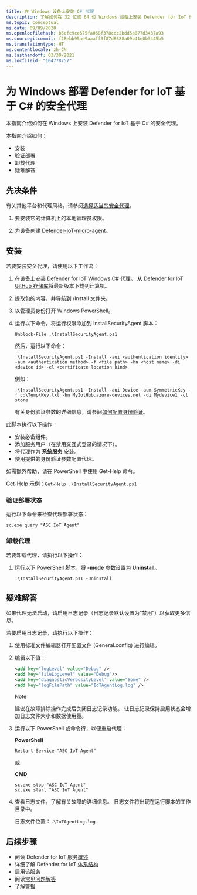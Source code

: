 ```yaml
---
title: 在 Windows 设备上安装 C# 代理
description: 了解如何在 32 位或 64 位 Windows 设备上安装 Defender for IoT 代理。
ms.topic: conceptual
ms.date: 09/09/2020
ms.openlocfilehash: b5efc9ce675fa068f378cdc2bdd5a077d3437a93
ms.sourcegitcommit: f28ebb95ae9aaaff3f87d8388a09b41e0b3445b5
ms.translationtype: HT
ms.contentlocale: zh-CN
ms.lasthandoff: 03/30/2021
ms.locfileid: "104778757"
---
```

# <a name="deploy-a-defender-for-iot-c-based-security-agent-for-windows"></a>为 Windows 部署 Defender for IoT 基于 C# 的安全代理

本指南介绍如何在 Windows 上安装 Defender for IoT 基于 C# 的安全代理。

本指南介绍如何：

- 安装
- 验证部署
- 卸载代理
- 疑难解答

## <a name="prerequisites"></a>先决条件

有关其他平台和代理风格，请参阅[选择适当的安全代理](how-to-deploy-agent.md)。

1. 要安装它的计算机上的本地管理员权限。

1. 为设备[创建 Defender-IoT-micro-agent](quickstart-create-security-twin.md)。

## <a name="installation"></a>安装

若要安装安全代理，请使用以下工作流：

1. 在设备上安装 Defender for IoT Windows C# 代理。 从 Defender for IoT [GitHub 存储库](https://github.com/Azure/Azure-IoT-Security-Agent-CS)将最新版本下载到计算机。

1. 提取包的内容，并导航到 /Install 文件夹。

1. 以管理员身份打开 Windows PowerShell。
1. 运行以下命令，将运行权限添加到 InstallSecurityAgent 脚本：

    ```
    Unblock-File .\InstallSecurityAgent.ps1
    ```

    然后，运行以下命令：

    ```
    .\InstallSecurityAgent.ps1 -Install -aui <authentication identity> -aum <authentication method> -f <file path> -hn <host name> -di <device id> -cl <certificate location kind>
    ```

    例如：

    ```
    .\InstallSecurityAgent.ps1 -Install -aui Device -aum SymmetricKey -f c:\Temp\Key.txt -hn MyIotHub.azure-devices.net -di Mydevice1 -cl store
    ```

    有关身份验证参数的详细信息，请参阅[如何配置身份验证](concept-security-agent-authentication-methods.md)。

此脚本执行以下操作：

* 安装必备组件。
* 添加服务用户（在禁用交互式登录的情况下）。
* 将代理作为 **系统服务** 安装。
* 使用提供的身份验证参数配置代理。

如需额外帮助，请在 PowerShell 中使用 Get-Help 命令。

Get-Help 示例：```Get-Help .\InstallSecurityAgent.ps1```

### <a name="verify-deployment-status"></a>验证部署状态

运行以下命令来检查代理部署状态：

```sc.exe query "ASC IoT Agent"```

### <a name="uninstall-the-agent"></a>卸载代理

若要卸载代理，请执行以下操作：

1. 运行以下 PowerShell 脚本，将 **-mode** 参数设置为 **Uninstall**。

    ```
    .\InstallSecurityAgent.ps1 -Uninstall
    ```

## <a name="troubleshooting"></a>疑难解答

如果代理无法启动，请启用日志记录（日志记录默认设置为“禁用”）以获取更多信息。

若要启用日志记录，请执行以下操作：

1. 使用标准文件编辑器打开配置文件 (General.config) 进行编辑。

1. 编辑以下值：

   ```xml
   <add key="logLevel" value="Debug" />
   <add key="fileLogLevel" value="Debug"/>
   <add key="diagnosticVerbosityLevel" value="Some" />
   <add key="logFilePath" value="IoTAgentLog.log" />
   ```

    > [!NOTE]
    > 建议在故障排除操作完成后关闭日志记录功能。 让日志记录保持启用状态会增加日志文件大小和数据使用量。

1. 运行以下 PowerShell 或命令行，以便重启代理：

    **PowerShell**

     ```
     Restart-Service "ASC IoT Agent"
     ```

   或

    **CMD**

     ```
     sc.exe stop "ASC IoT Agent"
     sc.exe start "ASC IoT Agent"
     ```

1. 查看日志文件，了解有关故障的详细信息。 日志文件将出现在运行脚本的工作目录中。 

   日志文件位置：`.\IoTAgentLog.log`

## <a name="next-steps"></a>后续步骤

* 阅读 Defender for IoT 服务[概述](overview.md)
* 详细了解 Defender for IoT [体系结构](architecture.md)
* 启用该[服务](quickstart-onboard-iot-hub.md)
* 阅读[常见问题解答](resources-frequently-asked-questions.md)
* 了解[警报](concept-security-alerts.md)

